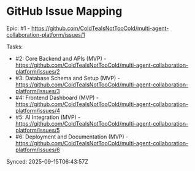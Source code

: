 # GitHub Issue Mapping

Epic: #1 - https://github.com/ColdTeaIsNotTooCold/multi-agent-collaboration-platform/issues/1

Tasks:
- #2: Core Backend and APIs (MVP) - https://github.com/ColdTeaIsNotTooCold/multi-agent-collaboration-platform/issues/2
- #3: Database Schema and Setup (MVP) - https://github.com/ColdTeaIsNotTooCold/multi-agent-collaboration-platform/issues/3
- #4: Frontend Dashboard (MVP) - https://github.com/ColdTeaIsNotTooCold/multi-agent-collaboration-platform/issues/4
- #5: AI Integration (MVP) - https://github.com/ColdTeaIsNotTooCold/multi-agent-collaboration-platform/issues/5
- #6: Deployment and Documentation (MVP) - https://github.com/ColdTeaIsNotTooCold/multi-agent-collaboration-platform/issues/6

Synced: 2025-09-15T06:43:57Z
